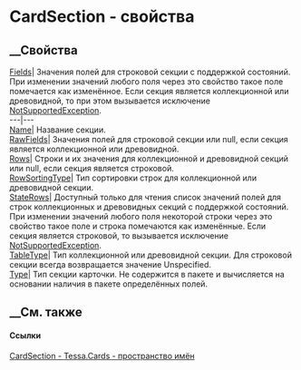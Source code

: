 # CardSection - свойства
##  __Свойства
[Fields](P_Tessa_Cards_CardSection_Fields.htm)|  Значения полей для строковой
секции с поддержкой состояний. При изменении значений любого поля через это
свойство такое поле помечается как изменённое. Если секция является
коллекционной или древовидной, то при этом вызывается исключение
[NotSupportedException](https://learn.microsoft.com/dotnet/api/system.notsupportedexception).  
---|---  
[Name](P_Tessa_Cards_CardSection_Name.htm)|  Название секции.  
[RawFields](P_Tessa_Cards_CardSection_RawFields.htm)|  Значения полей для
строковой секции или null, если секция является коллекционной или древовидной.  
[Rows](P_Tessa_Cards_CardSection_Rows.htm)|  Строки и их значения для
коллекционной и древовидной секций или null, если секция является строковой.  
[RowSortingType](P_Tessa_Cards_CardSection_RowSortingType.htm)|  Тип
сортировки строк для коллекционной или древовидной секции.  
[StateRows](P_Tessa_Cards_CardSection_StateRows.htm)|  Доступный только для
чтения список значений полей для строк коллекционных и древовидных секций с
поддержкой состояний. При изменении значений любого поля некоторой строки
через это свойство такое поле и строка помечаются как изменённые. Если секция
является строковой, то вызывается исключение
[NotSupportedException](https://learn.microsoft.com/dotnet/api/system.notsupportedexception).  
[TableType](P_Tessa_Cards_CardSection_TableType.htm)|  Тип коллекционной или
древовидной секции. Для строковой секции всегда возвращается значение
Unspecified.  
[Type](P_Tessa_Cards_CardSection_Type.htm)|  Тип секции карточки. Не
содержится в пакете и вычисляется на основании наличия в пакете определённых
полей.  
## __См. также
#### Ссылки
[CardSection - ](T_Tessa_Cards_CardSection.htm)
[Tessa.Cards - пространство имён](N_Tessa_Cards.htm)
